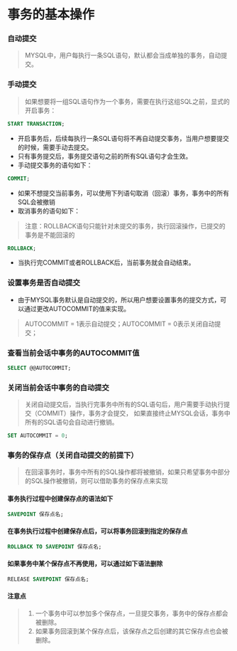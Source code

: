 # 事务的基本操作

### 自动提交
> MYSQL中，用户每执行一条SQL语句，默认都会当成单独的事务，自动提交。

### 手动提交
> 如果想要将一组SQL语句作为一个事务，需要在执行这组SQL之前，显式的开启事务：
```sql
START TRANSACTION;
```
- 开启事务后，后续每执行一条SQL语句将不再自动提交事务，当用户想要提交的时候，需要手动去提交。
- 只有事务提交后，事务提交语句之前的所有SQL语句才会生效。
- 手动提交事务的语句如下：
```sql
COMMIT;
```
- 如果不想提交当前事务，可以使用下列语句取消（回滚）事务，事务中的所有SQL会被撤销
- 取消事务的语句如下：
> 注意：ROLLBACK语句只能针对未提交的事务，执行回滚操作，已提交的事务是不能回滚的
```sql
ROLLBACK;
```
- 当执行完COMMIT或者ROLLBACK后，当前事务就会自动结束。

### 设置事务是否自动提交
- 由于MYSQL事务默认是自动提交的，所以用户想要设置事务的提交方式，可以通过更改AUTOCOMMIT的值来实现。
> AUTOCOMMIT = 1表示自动提交；AUTOCOMMIT = 0表示关闭自动提交；

### 查看当前会话中事务的AUTOCOMMIT值
```sql
SELECT @@AUTOCOMMIT;
```
### 关闭当前会话中事务的自动提交
> 关闭自动提交后，当执行完事务中所有的SQL语句后，用户需要手动执行提交（COMMIT）操作，事务才会提交，
> 如果直接终止MYSQL会话，事务中所有的SQL语句会自动进行撤销。
```sql
SET AUTOCOMMIT = 0;
```

### 事务的保存点（关闭自动提交的前提下）
> 在回滚事务时，事务中所有的SQL操作都将被撤销，如果只希望事务中部分的SQL操作被撤销，则可以借助事务的保存点来实现

#### 事务执行过程中创建保存点的语法如下
```sql
SAVEPOINT 保存点名;
```

#### 在事务执行过程中创建保存点后，可以将事务回滚到指定的保存点
```sql
ROLLBACK TO SAVEPOINT 保存点名;
```

#### 如果事务中某个保存点不再使用，可以通过如下语法删除
```sql
RELEASE SAVEPOINT 保存点名;
```

#### 注意点
> 1. 一个事务中可以参加多个保存点，一旦提交事务，事务中的保存点都会被删除。
> 2. 如果事务回滚到某个保存点后，该保存点之后创建的其它保存点也会被删除。

